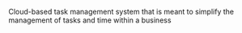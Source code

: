 Cloud-based task management system that is meant to simplify the management of tasks and time within a business
